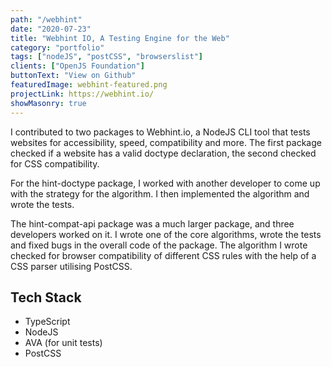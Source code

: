 ```yaml
---
path: "/webhint"
date: "2020-07-23"
title: "Webhint IO, A Testing Engine for the Web"
category: "portfolio"
tags: ["nodeJS", "postCSS", "browserslist"]
clients: ["OpenJS Foundation"]
buttonText: "View on Github"
featuredImage: webhint-featured.png
projectLink: https://webhint.io/
showMasonry: true
---
```


I contributed to two packages to Webhint.io, a NodeJS CLI tool that tests websites for accessibility, speed, compatibility and more. The first package checked if a website has a valid doctype declaration, the second checked for CSS compatibility.

For the hint-doctype package, I worked with another developer to come up with the strategy for the algorithm. I then implemented the algorithm and wrote the tests.

The hint-compat-api package was a much larger package, and three developers worked on it. I wrote one of the core algorithms, wrote the tests and fixed bugs in the overall code of the package. The algorithm I wrote checked for browser compatibility of different CSS rules with the help of a CSS parser utilising PostCSS.

## Tech Stack

- TypeScript
- NodeJS
- AVA (for unit tests)
- PostCSS
